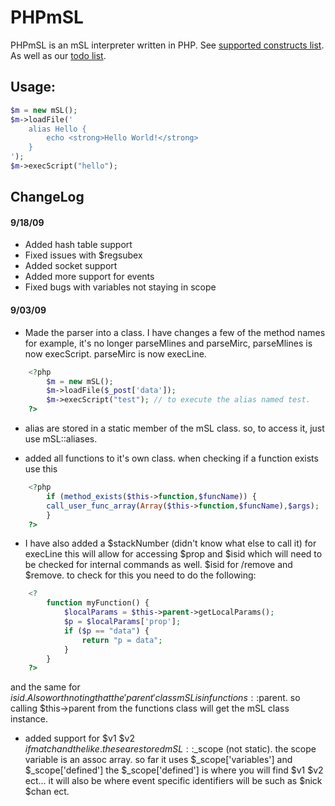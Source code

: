 PHPmSL
========

PHPmSL is an mSL interpreter written in PHP. See [supported constructs list](supported.md). As well as our [todo list](todo.md).

Usage:
--------

```php
$m = new mSL(); 
$m->loadFile('
    alias Hello {
        echo <strong>Hello World!</strong>
    }
'); 
$m->execScript("hello");
```

ChangeLog
--------

#### 9/18/09 ####
  * Added hash table support
  * Fixed issues with $regsubex
  * Added socket support
  * Added more support for events
  * Fixed bugs with variables not staying in scope

#### 9/03/09 ####


  * Made the parser into a class. I have changes a few of the method names for example, it's no longer parseMlines and parseMirc, parseMlines is now execScript. parseMirc is now execLine.


```php
    <?php
        $m = new mSL();
        $m->loadFile($_post['data']);
        $m->execScript("test"); // to execute the alias named test.
    ?>
```
  * alias are stored in a static member of the mSL class. so, to access it, just use mSL::aliases.

  * added all functions to it's own class. when checking if a function exists use this

```php
    <?php
        if (method_exists($this->function,$funcName)) {
        call_user_func_array(Array($this->function,$funcName),$args);
        }
    ?>
```
  * I have also added a $stackNumber (didn't know what else to call it) for execLine this will allow for accessing $prop and $isid which will need to be checked for internal commands as well. $isid for /remove and $remove. to check for this you need to do the following:
```php
    <?
        function myFunction() { 
            $localParams = $this->parent->getLocalParams();
            $p = $localParams['prop'];
            if ($p == "data") { 
                return "p = data";
            }
        }
    ?>
```
  and the same for $isid. Also worth noting that the 'parent' class mSL is in functions::$parent. so calling $this->parent from the functions class will get the mSL class instance.

  * added support for $v1 $v2 $ifmatch and the like. these are stored mSL::$_scope (not static). the scope variable is an assoc array. so far it uses $_scope['variables'] and $_scope['defined'] the $_scope['defined'] is where you will find $v1 $v2 ect... it will also be where event specific identifiers will be such as $nick $chan ect.
  

